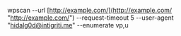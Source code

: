 wpscan --url [http://example.com/](http://example.com/ "http://example.com/") --request-timeout 5 --user-agent "hidalg0d@intigriti.me" --enumerate vp,u